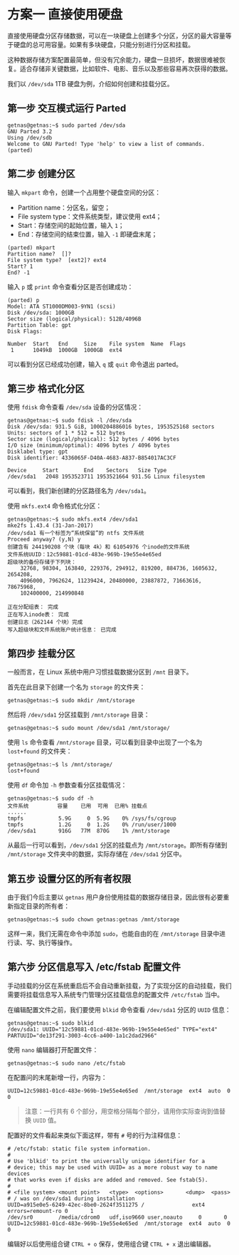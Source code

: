 # 方案一 直接使用硬盘

直接使用硬盘分区存储数据，可以在一块硬盘上创建多个分区，分区的最大容量等于硬盘的总可用容量。如果有多块硬盘，只能分别进行分区和挂载。

这种数据存储方案配置最简单，但没有冗余能力，硬盘一旦损坏，数据很难被恢复。适合存储非关键数据，比如软件、电影、音乐以及那些容易再次获得的数据。

我们以 `/dev/sda` 1TB 硬盘为例，介绍如何创建和挂载分区。

## 第一步 交互模式运行 Parted

```
getnas@getnas:~$ sudo parted /dev/sda
GNU Parted 3.2
Using /dev/sdb
Welcome to GNU Parted! Type 'help' to view a list of commands.
(parted)
```

## 第二步 创建分区

输入 `mkpart` 命令，创建一个占用整个硬盘空间的分区：

* Partition name：分区名，留空；
* File system type：文件系统类型，建议使用 ext4；
* Start：存储空间的起始位置，输入 `1`；
* End：存储空间的结束位置，输入 `-1` 即硬盘末尾；

```
(parted) mkpart
Partition name?  []?
File system type?  [ext2]? ext4
Start? 1
End? -1
```

输入 `p` 或 `print` 命令查看分区是否创建成功：

```
(parted) p
Model: ATA ST1000DM003-9YN1 (scsi)
Disk /dev/sda: 1000GB
Sector size (logical/physical): 512B/4096B
Partition Table: gpt
Disk Flags:

Number  Start   End     Size    File system  Name  Flags
 1      1049kB  1000GB  1000GB  ext4
```

可以看到分区已经成功创建，输入 `q` 或 `quit` 命令退出 parted。

## 第三步 格式化分区

使用 `fdisk` 命令查看 `/dev/sda` 设备的分区情况：

```
getnas@getnas:~$ sudo fdisk -l /dev/sda
Disk /dev/sda: 931.5 GiB, 1000204886016 bytes, 1953525168 sectors
Units: sectors of 1 * 512 = 512 bytes
Sector size (logical/physical): 512 bytes / 4096 bytes
I/O size (minimum/optimal): 4096 bytes / 4096 bytes
Disklabel type: gpt
Disk identifier: 4336065F-D40A-4683-A837-B854017AC3CF

Device     Start        End    Sectors   Size Type
/dev/sda1   2048 1953523711 1953521664 931.5G Linux filesystem
```

可以看到，我们新创建的分区路径名为 `/dev/sda1`。

使用 `mkfs.ext4` 命令格式化分区：

```
getnas@getnas:~$ sudo mkfs.ext4 /dev/sda1
mke2fs 1.43.4 (31-Jan-2017)
/dev/sda1 有一个标签为“系统保留”的 ntfs 文件系统
Proceed anyway? (y,N) y
创建含有 244190208 个块（每块 4k）和 61054976 个inode的文件系统
文件系统UUID：12c59881-01cd-483e-969b-19e55e4e65ed
超级块的备份存储于下列块：
	32768, 98304, 163840, 229376, 294912, 819200, 884736, 1605632, 2654208,
	4096000, 7962624, 11239424, 20480000, 23887872, 71663616, 78675968,
	102400000, 214990848

正在分配组表： 完成
正在写入inode表： 完成
创建日志（262144 个块）完成
写入超级块和文件系统账户统计信息： 已完成
```

## 第四步 挂载分区

一般而言，在 Linux 系统中用户习惯挂载数据分区到 `/mnt` 目录下。

首先在此目录下创建一个名为 `storage` 的文件夹：

```
getnas@getnas:~$ sudo mkdir /mnt/storage
```

然后将 `/dev/sda1` 分区挂载到 `/mnt/storage` 目录：

```
getnas@getnas:~$ sudo mount /dev/sda1 /mnt/storage/
```

使用 `ls` 命令查看 `/mnt/storage` 目录，可以看到目录中出现了一个名为 `lost+found` 的文件夹：

```
getnas@getnas:~$ ls /mnt/storage/
lost+found
```

使用 `df` 命令加 `-h` 参数查看分区挂载情况：

```
getnas@getnas:~$ sudo df -h
文件系统         容量    已用  可用  已用% 挂载点
......
tmpfs           5.9G     0  5.9G    0% /sys/fs/cgroup
tmpfs           1.2G     0  1.2G    0% /run/user/1000
/dev/sda1       916G   77M  870G    1% /mnt/storage
```

从最后一行可以看到，`/dev/sda1` 分区的挂载点为 `/mnt/storage`。即所有存储到 `/mnt/storage` 文件夹中的数据，实际存储在 `/dev/sda1` 分区中。

## 第五步 设置分区的所有者权限

由于我们今后主要以 `getnas` 用户身份使用挂载的数据存储目录，因此很有必要重新指定目录的所有者：

```
getnas@getnas:~$ sudo chown getnas:getnas /mnt/storage
```

这样一来，我们无需在命令中添加 `sudo`，也能自由的在 `/mnt/storage` 目录中进行读、写、执行等操作。

## 第六步 分区信息写入 /etc/fstab 配置文件

手动挂载的分区在系统重启后不会自动重新挂载，为了实现分区的自动挂载，我们需要将挂载信息写入系统专门管理分区挂载信息的配置文件 `/etc/fstab` 当中。

在编辑配置文件之前，我们要使用 `blkid` 命令查看 `/dev/sda1` 分区的 `UUID` 信息：

```
getnas@getnas:~$ sudo blkid
/dev/sda1: UUID="12c59881-01cd-483e-969b-19e55e4e65ed" TYPE="ext4" PARTUUID="de13f291-3003-4cc6-a400-1a1c2dad2966"
```

使用 `nano` 编辑器打开配置文件：

```
getnas@getnas:~$ sudo nano /etc/fstab
```

在配置问的末尾新增一行，内容为：

```
UUID=12c59881-01cd-483e-969b-19e55e4e65ed  /mnt/storage  ext4  auto  0  0
```

> 注意：一行共有 6 个部分，用空格分隔每个部分，请用你实际查询到值替换 `UUID` 值。

配置好的文件看起来类似下面这样，带有 `#` 号的行为注释信息：

```
# /etc/fstab: static file system information.
#
# Use 'blkid' to print the universally unique identifier for a
# device; this may be used with UUID= as a more robust way to name devices
# that works even if disks are added and removed. See fstab(5).
#
# <file system> <mount point>   <type>  <options>       <dump>  <pass>
# / was on /dev/sda1 during installation
UUID=a915e0e5-6249-42ec-8be0-2624f3511275 /               ext4    errors=remount-ro 0       1
/dev/sr0        /media/cdrom0   udf,iso9660 user,noauto     0       0
UUID=12c59881-01cd-483e-969b-19e55e4e65ed  /mnt/storage  ext4  auto  0  0
```

编辑好以后使用组合键 `CTRL + o` 保存，使用组合键 `CTRL + x` 退出编辑器。
